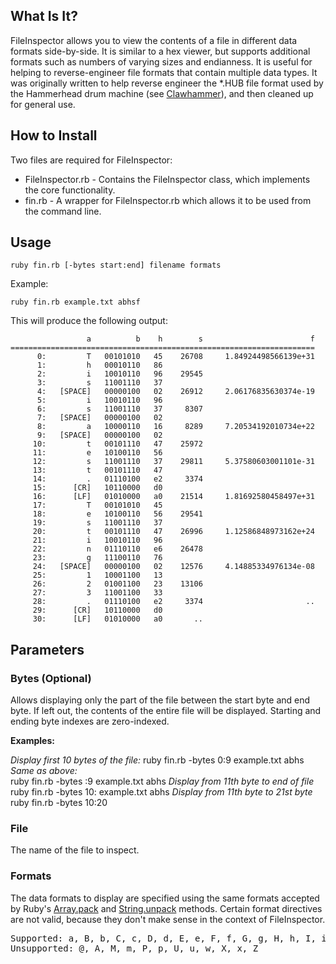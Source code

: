 ## What Is It?

FileInspector allows you to view the contents of a file in different data formats side-by-side. It is similar to a hex viewer, but supports additional formats such as numbers of varying sizes and endianness. It is useful for helping to reverse-engineer file formats that contain multiple data types. It was originally written to help reverse engineer the *.HUB file format used by the Hammerhead drum machine (see [Clawhammer](http://github.com/jstrait/clawhammer/tree/master)), and then cleaned up for general use.


## How to Install

Two files are required for FileInspector:

* FileInspector.rb - Contains the FileInspector class, which implements the core functionality.
* fin.rb - A wrapper for FileInspector.rb which allows it to be used from the command line.


## Usage

    ruby fin.rb [-bytes start:end] filename formats

Example:

    ruby fin.rb example.txt abhsf

This will produce the following output:

                     a          b    h        s                        f
    ====================================================================
          0:         T   00101010   45    26708     1.84924498566139e+31
          1:         h   00010110   86                                  
          2:         i   10010110   96    29545                         
          3:         s   11001110   37                                  
          4:   [SPACE]   00000100   02    26912     2.06176835630374e-19
          5:         i   10010110   96                                  
          6:         s   11001110   37     8307                         
          7:   [SPACE]   00000100   02                                  
          8:         a   10000110   16     8289     7.20534192010734e+22
          9:   [SPACE]   00000100   02                                  
         10:         t   00101110   47    25972                         
         11:         e   10100110   56                                  
         12:         s   11001110   37    29811     5.37580603001101e-31
         13:         t   00101110   47                                  
         14:         .   01110100   e2     3374                         
         15:      [CR]   10110000   d0                                  
         16:      [LF]   01010000   a0    21514     1.81692580458497e+31
         17:         T   00101010   45                                  
         18:         e   10100110   56    29541                         
         19:         s   11001110   37                                  
         20:         t   00101110   47    26996     1.12586848973162e+24
         21:         i   10010110   96                                  
         22:         n   01110110   e6    26478                         
         23:         g   11100110   76                                  
         24:   [SPACE]   00000100   02    12576     4.14885334976134e-08
         25:         1   10001100   13                                  
         26:         2   01001100   23    13106                         
         27:         3   11001100   33                                  
         28:         .   01110100   e2     3374                       ..
         29:      [CR]   10110000   d0                                  
         30:      [LF]   01010000   a0       ..                         


## Parameters

### Bytes (Optional)

Allows displaying only the part of the file between the start byte and end byte. If left out, the contents of the entire file will be displayed. Starting and ending byte indexes are zero-indexed.

**Examples:**

_Display first 10 bytes of the file:_
    ruby fin.rb -bytes 0:9 example.txt abhs
_Same as above:_  
    ruby fin.rb -bytes :9 example.txt abhs
_Display from 11th byte to end of file_
    ruby fin.rb -bytes 10: example.txt abhs
_Display from 11th byte to 21st byte_
    ruby fin.rb -bytes 10:20

### File

The name of the file to inspect.

### Formats

The data formats to display are specified using the same formats accepted by Ruby's [Array.pack](http://www.ruby-doc.org/core/classes/Array.html#M002222) and [String.unpack](http://www.ruby-doc.org/core/classes/String.html#M000760) methods. Certain format directives are not valid, because they don't make sense in the context of FileInspector.

<pre>Supported: a, B, b, C, c, D, d, E, e, F, f, G, g, H, h, I, i, L, l, N, n, Q, q, S, S, V, v
Unsupported: @, A, M, m, P, p, U, u, w, X, x, Z</pre>
